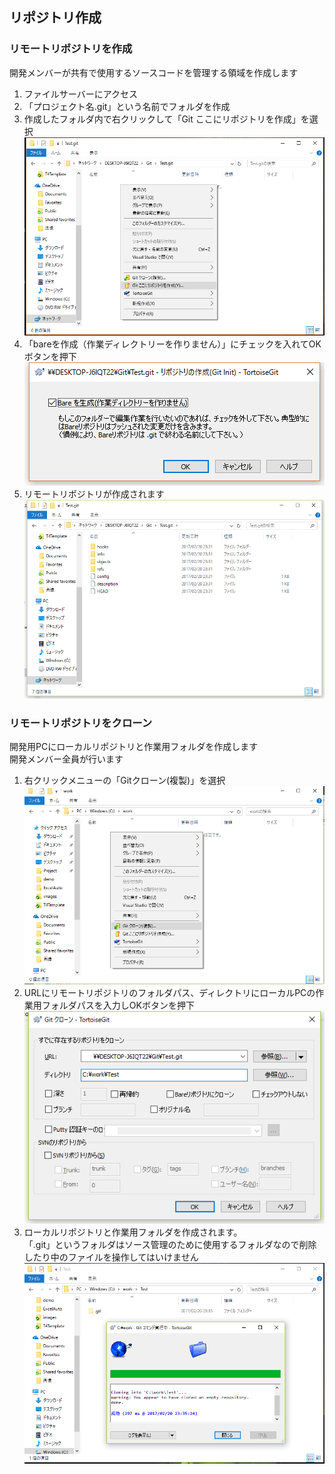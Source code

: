 
## リポジトリ作成
### リモートリポジトリを作成
開発メンバーが共有で使用するソースコードを管理する領域を作成します  

1. ファイルサーバーにアクセス
2. 「プロジェクト名.git」という名前でフォルダを作成
3. 作成したフォルダ内で右クリックして「Git ここにリポジトリを作成」を選択
![createRepository1](./images/createRepository1.png)  
4. 「bareを作成（作業ディレクトリーを作りません）」にチェックを入れてOKボタンを押下
![createRepository2](./images/createRepository2.png)  
5. リモートリポジトリが作成されます
![createRepository3](./images/createRepository3.png)  

### リモートリポジトリをクローン
開発用PCにローカルリポジトリと作業用フォルダを作成します  
開発メンバー全員が行います

1. 右クリックメニューの「Gitクローン(複製)」を選択
![clone1](./images/clone1.png)  
2. URLにリモートリポジトリのフォルダパス、ディレクトリにローカルPCの作業用フォルダパスを入力しOKボタンを押下
![clone2](./images/clone2.png)  
3. ローカルリポジトリと作業用フォルダを作成されます。  
「.git」というフォルダはソース管理のために使用するフォルダなので削除したり中のファイルを操作してはいけません
![clone3](./images/clone3.png)  
